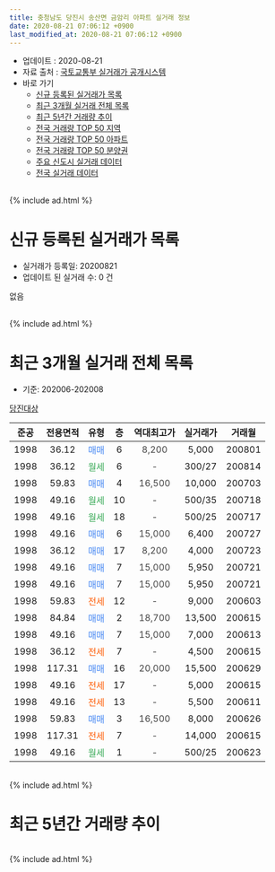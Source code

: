 ```yaml
---
title: 충청남도 당진시 송산면 금암리 아파트 실거래 정보
date: 2020-08-21 07:06:12 +0900
last_modified_at: 2020-08-21 07:06:12 +0900
---
```


* 업데이트 : 2020-08-21
* 자료 출처 : [국토교통부 실거래가 공개시스템](http://rt.molit.go.kr)
* 바로 가기
    * [신규 등록된 실거래가 목록](#신규-등록된-실거래가-목록)
    * [최근 3개월 실거래 전체 목록](#최근-3개월-실거래-전체-목록)
    * [최근 5년간 거래량 추이](#최근-5년간-거래량-추이)
    * [전국 거래량 TOP 50 지역](https://inasie.github.io/apt-trade-info/최근-3개월-전국에서-가장-거래가-많이-발생한-지역)
    * [전국 거래량 TOP 50 아파트](https://inasie.github.io/apt-trade-info/최근-3개월-전국에서-가장-거래가-많이-발생한-아파트)
    * [전국 거래량 TOP 50 분양권](https://inasie.github.io/apt-trade-info/최근-3개월-전국에서-가장-거래가-많이-발생한-분양권)
    * [주요 신도시 실거래 데이터](https://inasie.github.io/apt-trade-info/주요-신도시)
    * [전국 실거래 데이터](https://inasie.github.io/apt-trade-info/전국)
<br>
{% include ad.html %}
<br>

# 신규 등록된 실거래가 목록
* 실거래가 등록일: 20200821
* 업데이트 된 실거래 수: 0 건

없음

<br>
{% include ad.html %}
<br>

# 최근 3개월 실거래 전체 목록
* 기준: 202006-202008


[당진대상](https://search.naver.com/search.naver?query=%EC%B6%A9%EC%B2%AD%EB%82%A8%EB%8F%84+%EB%8B%B9%EC%A7%84%EC%8B%9C+%EC%86%A1%EC%82%B0%EB%A9%B4+%EA%B8%88%EC%95%94%EB%A6%AC+%EB%8B%B9%EC%A7%84%EB%8C%80%EC%83%81)

|준공|전용면적|유형|층|역대최고가|실거래가|거래월|
|:---:|:---:|:---:|:---:|:---:|:---:|:---:|
|1998|36.12|<span style="color:#4285f3">매매</span>|6|<span style="color:#444444">8,200</span>|5,000|200801|
|1998|36.12|<span style="color:#34a853">월세</span>|6|<span style="color:#444444">-</span>|300/27|200814|
|1998|59.83|<span style="color:#4285f3">매매</span>|4|<span style="color:#444444">16,500</span>|10,000|200703|
|1998|49.16|<span style="color:#34a853">월세</span>|10|<span style="color:#444444">-</span>|500/35|200718|
|1998|49.16|<span style="color:#34a853">월세</span>|18|<span style="color:#444444">-</span>|500/25|200717|
|1998|49.16|<span style="color:#4285f3">매매</span>|6|<span style="color:#444444">15,000</span>|6,400|200727|
|1998|36.12|<span style="color:#4285f3">매매</span>|17|<span style="color:#444444">8,200</span>|4,000|200723|
|1998|49.16|<span style="color:#4285f3">매매</span>|7|<span style="color:#444444">15,000</span>|5,950|200721|
|1998|49.16|<span style="color:#4285f3">매매</span>|7|<span style="color:#444444">15,000</span>|5,950|200721|
|1998|59.83|<span style="color:#ff5a00">전세</span>|12|<span style="color:#444444">-</span>|9,000|200603|
|1998|84.84|<span style="color:#4285f3">매매</span>|2|<span style="color:#444444">18,700</span>|13,500|200615|
|1998|49.16|<span style="color:#4285f3">매매</span>|7|<span style="color:#444444">15,000</span>|7,000|200613|
|1998|36.12|<span style="color:#ff5a00">전세</span>|7|<span style="color:#444444">-</span>|4,500|200615|
|1998|117.31|<span style="color:#4285f3">매매</span>|16|<span style="color:#444444">20,000</span>|15,500|200629|
|1998|49.16|<span style="color:#ff5a00">전세</span>|17|<span style="color:#444444">-</span>|5,000|200615|
|1998|49.16|<span style="color:#ff5a00">전세</span>|13|<span style="color:#444444">-</span>|5,500|200611|
|1998|59.83|<span style="color:#4285f3">매매</span>|3|<span style="color:#444444">16,500</span>|8,000|200626|
|1998|117.31|<span style="color:#ff5a00">전세</span>|7|<span style="color:#444444">-</span>|14,000|200615|
|1998|49.16|<span style="color:#34a853">월세</span>|1|<span style="color:#444444">-</span>|500/25|200623|


<br>
{% include ad.html %}
<br>

# 최근 5년간 거래량 추이


<div style="width:100%;">
    <canvas id="deal_progress" height="200"></canvas>
</div>

<script>
new Chart(document.getElementById("deal_progress"), {
    type: 'line',
    data: {
        labels: ['201508','201509','201510','201511','201512','201601','201602','201603','201604','201605','201606','201607','201608','201609','201610','201611','201612','201701','201702','201703','201704','201705','201706','201707','201708','201709','201710','201711','201712','201801','201802','201803','201804','201805','201806','201807','201808','201809','201810','201811','201812','201901','201902','201903','201904','201905','201906','201907','201908','201909','201910','201911','201912','202001','202002','202003','202004','202005','202006','202007','202008'],
        datasets: [{
            label: '매매',
            pointRadius: 1,
            data: [6, 6, 6, 3, 3, 4, 3, 5, 4, 3, 3, 2, 4, 6, 62, 5, 3, 1, 3, 2, 2, 3, 2, 2, 4, 3, 2, 4, 4, 5, 0, 7, 5, 1, 2, 4, 0, 2, 2, 1, 1, 5, 5, 5, 3, 2, 2, 2, 3, 3, 4, 2, 3, 2, 2, 3, 1, 4, 4, 5, 1],
            borderColor: "rgba(255, 201, 14, 1)",
            backgroundColor: "rgba(255, 201, 14, 0.5)",
            fill: false,
            lineTension: 0
        },{
            label: '전월세',
            pointRadius: 1,
            data: [6, 9, 5, 4, 4, 11, 5, 5, 4, 3, 4, 2, 2, 5, 2, 4, 4, 3, 6, 3, 4, 2, 3, 2, 0, 5, 2, 1, 3, 2, 3, 4, 1, 3, 6, 3, 5, 2, 6, 2, 5, 3, 6, 2, 5, 0, 6, 4, 0, 4, 4, 4, 1, 0, 2, 6, 4, 2, 6, 2, 1],
            borderColor: "rgba(0, 141, 185, 1)",
            backgroundColor: "rgba(0, 141, 185, 0.5)",
            fill: false,
            lineTension: 0
        }
        ]
    },
    options: {
        responsive: true,
        title: {
            display: false
        },
        tooltips: {
            mode: 'index',
            intersect: false
        },
        hover: {
            mode: 'nearest',
            intersect: true
        },
        scales: {
            xAxes: [{
                display: true,
                scaleLabel: {
                    display: true,
                    labelString: '년/월'
                }
            }],
            yAxes: [{
                display: true,
                ticks: {
                    suggestedMin: 0,
                },
                scaleLabel: {
                    display: true,
                    labelString: '실거래 수'
                }
            }]
        }
    }
});

</script>


<br>
{% include ad.html %}
<br>

